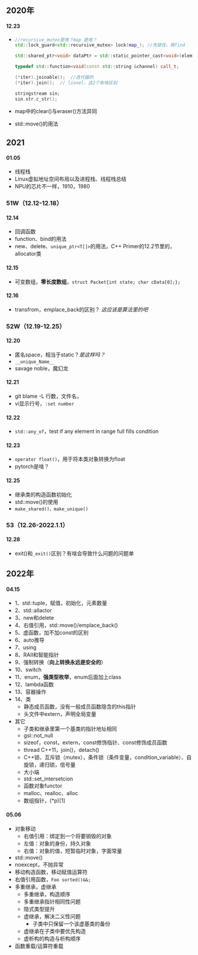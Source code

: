 ## 2020年

#### 12.23

+ ```cpp
  //recursive_mutex是啥？map_是啥？
  std::lock_guard<std::recursive_mutex> lock(map_); //先锁住，再find
  
  std::shared_ptr<void> dataPtr = std::static_pointer_cast<void>(element);
  
  typedef std::function<void(const std::string &channel) call_t;
  
  (*iter).joinable();  //迭代器的
  (*iter).join();  // lionel，这2个有啥区别
  
  stringstream sin;
  sin.str.c_str();
  ```

+ map中的clear()与eraser()方法异同

+ std::move()的用法

## 2021

#### 01.05

+ 线程栈
+ Linux虚拟地址空间布局以及进程栈、线程栈总结
+ NPU的芯片不一样，1910，1980

### 51W（12.12-12.18）

#### 12.14

+ 回调函数
+ function、bind的用法
+ new、delete、`unique_ptr<T[]>`的用法，C++ Primer的12.2节里的，allocator类

#### 12.15

+ 可变数组，**零长度数组**，`struct Packet{int state; char cData[0];};`

#### 12.16

+ transfrom，emplace_back的区别？ *这应该是算法里的吧*



### 52W（12.19-12.25）

#### 12.20

+ 匿名space，相当于static？*是这样吗？*
+ `__unique_Name__`
+ savage noble，魔幻龙

#### 12.21

+ git blame -L 行数，文件名，
+ vi显示行号，`:set number`

#### 12.22

+ `std::any_of`，test if any element in range full fills condition

#### 12.23

+ `operator float()`，用于将本类对象转换为float
+ pytorch是啥？

#### 12.25

+ 继承类的构造函数初始化
+ std::move()的使用
+ `make_shared()，make_unique()`



### 53（12.26-2022.1.1）

#### 12.28

+ exit()和`_exit()`区别？有啥会导致什么问题的问题单

## 2022年

#### 04.15

+ 1、std::tuple，赋值，初始化，元素数量
+ 2、std::allactor
+ 3、new和delete
+ 4、右值引用，std::move()/emplace_back()
+ 5、虚函数，加不加const的区别
+ 6、auto推导
+ 7、using
+ 8、RAII和智能指针
+ 9、强制转换（**向上转换永远是安全的**）
+ 10、switch
+ 11、enum，**强类型枚举**，enum后面加上class
+ 12、lambda函数
+ 13、容器操作
+ 14、类
  + 静态成员函数，没有一般成员函数隐含的this指针
  + 头文件中extern，声明全局变量
+ 其它
  + 子类和继承里第一个基类的指针地址相同
  + gsl::not_null
  + sizeof，const，extern，const修饰指针、const修饰成员函数
  + thread C++11，join()，detach()
  + C++锁、互斥锁（mutex），条件锁（条件变量，condition_variable）、自旋锁，递归锁，信号量
  + 大小端
  + std::set_intersetcion
  + 函数对象functor
  + malloc、realloc、alloc
  + 数组指针，(*p)[1]

#### 05.06

+ 对象移动
  + 右值引用：绑定到一个将要销毁的对象
  + 左值：对象的身份，持久对象
  + 右值：对象的值，短暂临时对象，字面常量
+ std::move()
+ noexcept，不抛异常
+ 移动构造函数，移动赋值运算符
+ 右值引用函数，`Foo sorted()&&;`
+ 多重继承，虚继承
  + 多重继承，构造顺序
  + 多重继承指针相同性问题
  + 隐式类型提升
  + 虚继承，解决二义性问题
    + 子类中只保留一个该虚基类的备份
  + 虚继承在子类中要优先构造
  + 虚析构的构造与析构顺序
+ 函数重载/运算符重载

